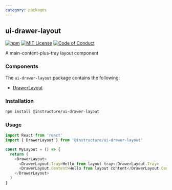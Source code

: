 ```yaml
---
category: packages
---
```


## ui-drawer-layout

[![npm][npm]][npm-url]
[![MIT License][license-badge]][license]
[![Code of Conduct][coc-badge]][coc]

A main-content-plus-tray layout component

### Components

The `ui-drawer-layout` package contains the following:

- [DrawerLayout](#DrawerLayout)

### Installation

```sh
npm install @instructure/ui-drawer-layout
```

### Usage

```js
import React from 'react'
import { DrawerLayout } from '@instructure/ui-drawer-layout'

const MyLayout = () => {
  return (
    <DrawerLayout>
      <DrawerLayout.Tray>Hello from layout tray</DrawerLayout.Tray>
      <DrawerLayout.Content>Hello from layout content</DrawerLayout.Content>
    </DrawerLayout>
  )
}
```

[npm]: https://img.shields.io/npm/v/@instructure/ui-drawer-layout.svg
[npm-url]: https://npmjs.com/package/@instructure/ui-drawer-layout
[license-badge]: https://img.shields.io/npm/l/instructure-ui.svg?style=flat-square
[license]: https://github.com/instructure/instructure-ui/blob/master/LICENSE.md
[coc-badge]: https://img.shields.io/badge/code%20of-conduct-ff69b4.svg?style=flat-square
[coc]: https://github.com/instructure/instructure-ui/blob/master/CODE_OF_CONDUCT.md
